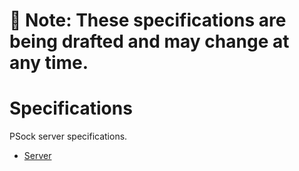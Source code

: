 # 🚧 Note: These specifications are being drafted and may change at any time.

# Specifications

PSock server specifications.

- [Server](./Server.md)
